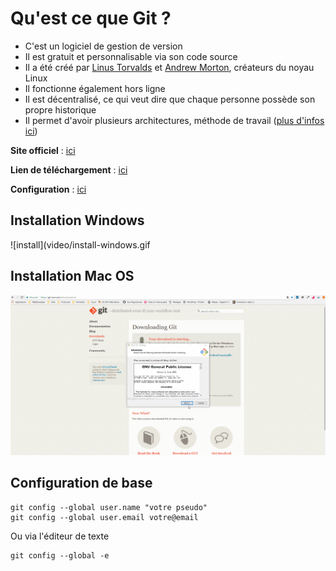 # Qu'est ce que Git ?

- C'est un logiciel de gestion de version
- Il est gratuit et personnalisable via son code source
- Il a été créé par [Linus Torvalds](https://fr.wikipedia.org/wiki/Linus_Torvalds) et [Andrew Morton](https://fr.wikipedia.org/wiki/Andrew_Morton), créateurs du noyau Linux
- Il fonctionne également hors ligne
- Il est décentralisé, ce qui veut dire que chaque personne possède son propre historique
- Il permet d'avoir plusieurs architectures, méthode de travail ([plus d'infos ici](https://git-scm.com/about/distributed))



**Site officiel** : [ici](https://git-scm.com/)

**Lien de téléchargement** : [ici](https://git-scm.com/downloads)

**Configuration** : [ici](https://git-scm.com/book/fr/v1/Personnalisation-de-Git-Configuration-de-Git)


## Installation Windows

![install](video/install-windows.gif


## Installation Mac OS

![install](video/install-windows.gif)


## Configuration de base

````
git config --global user.name "votre pseudo"
git config --global user.email votre@email
````

Ou via l'éditeur de texte

````
git config --global -e
````


